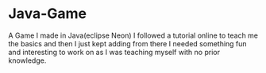 # Java-Game
A Game I made in Java(eclipse Neon)
I followed a tutorial online to teach me the basics and then I just kept adding from there
I needed something fun and interesting to work on as I was teaching myself with no prior knowledge.  

